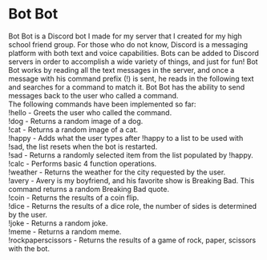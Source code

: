 # Bot Bot
Bot Bot is a Discord bot I made for my server that I created for my high school friend group. For those who do not know, Discord is a messaging platform with both text and voice capabilities. Bots can be added to Discord servers in order to accomplish a wide variety of things, and just for fun! Bot Bot works by reading all the text messages in the server, and once a message with his command prefix (!) is sent, he reads in the following text and searches for a command to match it. Bot Bot has the ability to send messages back to the user who called a command.   
The following commands have been implemented so far:  
!hello - Greets the user who called the command.  
!dog - Returns a random image of a dog.  
!cat - Returns a random image of a cat.  
!happy - Adds what the user types after !happy to a list to be used with !sad, the list resets when the bot is restarted.  
!sad - Returns a randomly selected item from the list populated by !happy.  
!calc - Performs basic 4 function operations.  
!weather - Returns the weather for the city requested by the user.  
!avery - Avery is my boyfriend, and his favorite show is Breaking Bad. This command returns a random Breaking Bad quote.  
!coin - Returns the results of a coin flip.  
!dice - Returns the results of a dice role, the number of sides is determined by the user.  
!joke - Returns a random joke.  
!meme - Returns a random meme.  
!rockpaperscissors - Returns the results of a game of rock, paper, scissors with the bot.  
